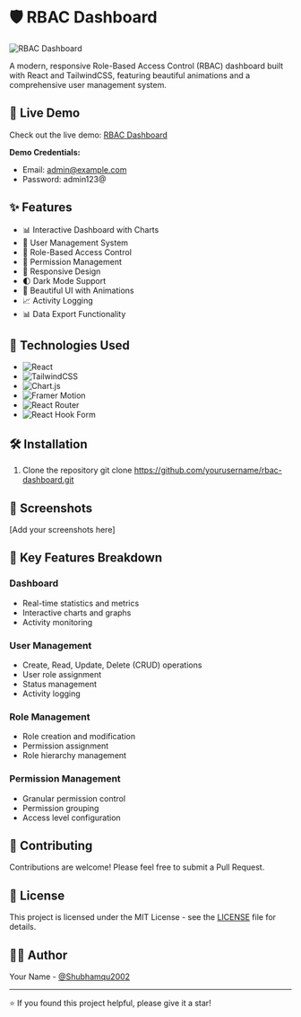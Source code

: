 # 🛡️ RBAC Dashboard

![RBAC Dashboard](https://img.shields.io/badge/RBAC-Dashboard-blue?style=for-the-badge&logo=react)

A modern, responsive Role-Based Access Control (RBAC) dashboard built with React and TailwindCSS, featuring beautiful animations and a comprehensive user management system.

## 🌟 Live Demo

Check out the live demo: [RBAC Dashboard](https://rbac-dashboard-001.netlify.app/)

**Demo Credentials:**
- Email: admin@example.com
- Password: admin123@

## ✨ Features

- 📊 Interactive Dashboard with Charts
- 👥 User Management System
- 🔐 Role-Based Access Control
- 🎯 Permission Management
- 📱 Responsive Design
- 🌓 Dark Mode Support
- 🎨 Beautiful UI with Animations
- 📈 Activity Logging
- 📊 Data Export Functionality

## 🚀 Technologies Used

- ![React](https://img.shields.io/badge/React-18.3.1-blue?style=flat-square&logo=react)
- ![TailwindCSS](https://img.shields.io/badge/TailwindCSS-3.4.15-blue?style=flat-square&logo=tailwind-css)
- ![Chart.js](https://img.shields.io/badge/Chart.js-4.4.6-blue?style=flat-square&logo=chart.js)
- ![Framer Motion](https://img.shields.io/badge/Framer_Motion-11.11.17-blue?style=flat-square&logo=framer)
- ![React Router](https://img.shields.io/badge/React_Router-7.0.0-blue?style=flat-square&logo=react-router)
- ![React Hook Form](https://img.shields.io/badge/React_Hook_Form-7.53.2-blue?style=flat-square&logo=react-hook-form)

## 🛠️ Installation

1. Clone the repository
git clone https://github.com/yourusername/rbac-dashboard.git


## 📱 Screenshots

[Add your screenshots here]

## 🎯 Key Features Breakdown

### Dashboard
- Real-time statistics and metrics
- Interactive charts and graphs
- Activity monitoring

### User Management
- Create, Read, Update, Delete (CRUD) operations
- User role assignment
- Status management
- Activity logging

### Role Management
- Role creation and modification
- Permission assignment
- Role hierarchy management

### Permission Management
- Granular permission control
- Permission grouping
- Access level configuration

## 🤝 Contributing

Contributions are welcome! Please feel free to submit a Pull Request.

## 📝 License

This project is licensed under the MIT License - see the [LICENSE](LICENSE) file for details.

## 👨‍💻 Author

Your Name - [@Shubhamqu2002](https://github.com/yourgithub)

---

⭐️ If you found this project helpful, please give it a star!
